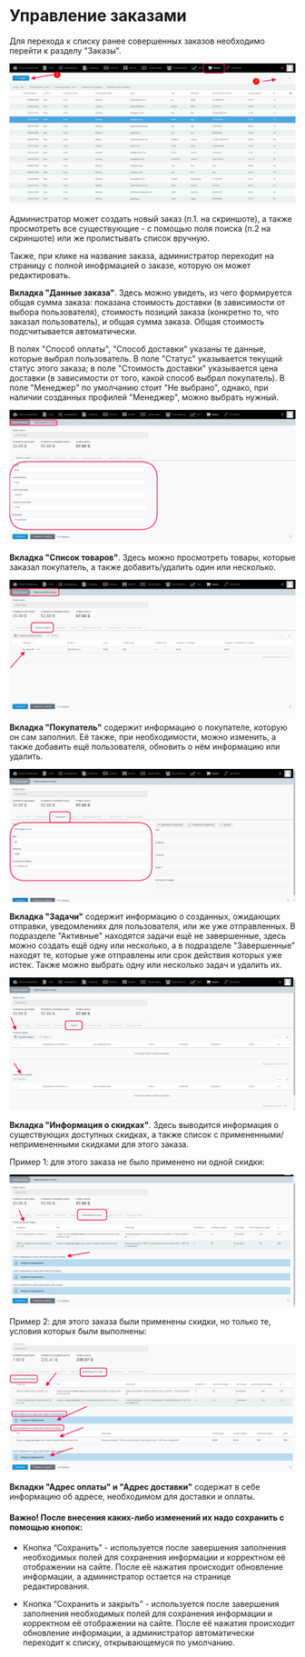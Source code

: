 # Управление заказами #

Для перехода к списку ранее совершенных заказов необходимо перейти к разделу "Заказы".

![Список заказов](./../../assets/images/list-of-orders-ru.png)


Администратор может создать новый заказ (п.1. на скриншоте), а также просмотреть все существующие - с помощью поля поиска (п.2 на скриншоте) или же пролистывать список вручную.

Также, при клике на название заказа, администратор переходит на страницу с полной инофрмацией о заказе, которую он может редактировать.

**Вкладка "Данные заказа"**. Здесь можно увидеть, из чего формируется общая сумма заказа: показана стоимость доставки (в зависимости от выбора пользователя), стоимость позиций заказа (конкретно то, что заказал пользователь), и общая сумма заказа. Общая стоимость подсчитывается автоматически.

В полях "Способ оплаты", "Способ доставки" указаны те данные, которые выбрал пользователь. В поле "Статус" указывается текущий статус этого заказа; в поле "Стоимость доставки" указывается цена доставки (в зависимости от того, какой способ выбрал покупатель). В поле "Менеджер" по умолчанию стоит "Не выбрано", однако, при наличии созданных профилей "Менеджер", можно выбрать нужный.

![Данные заказа](./../../assets/images/edit-order-info-ru.png)


**Вкладка "Список товаров"**. Здесь можно просмотреть товары, которые заказал покупатель, а также добавить/удалить один или несколько. 

![Список товаров](./../../assets/images/edit-order-order-ru.png)


**Вкладка "Покупатель"** содержит информацию о покупателе, которую он сам заполнил. Её также, при необходимости, можно изменить, а также добавить ещё пользователя, обновить о нём информацию или удалить.

![Покупатель](./../../assets/images/edit-order-buyer-ru.png)


**Вкладка "Задачи"** содержит информацию о созданных, ожидающих отправки, уведомлениях для пользователя, или же уже отправленных. В подразделе "Активные" находятся задачи ещё не завершенные, здесь можно создать ещё одну или несколько, а в подразделе "Завершенные" находят те, которые уже отправлены или срок действия которых уже истек. Также можно выбрать одну или несколько задач и удалить их.

![Задача](./../../assets/images/edit-order-notification-ru.png)


**Вкладка "Информация о скидках"**. Здесь выводится информация о существующих доступных скидках, а также список с примененными/непримененными скидками для этого заказа.

Пример 1: для этого заказа не было применено ни одной скидки:

![Скидки](./../../assets/images/edit-order-sale-ru.png)


Пример 2: для этого заказа были применены скидки, но только те, условия которых были выполнены:

![Скидки список](./../../assets/images/sales-list-ru.png)


**Вкладки "Адрес оплаты" и "Адрес доставки"** содержат в себе информацию об адресе, необходимом для доставки и оплаты.

#### **Важно!** После внесения каких-либо изменений их надо сохранить с помощью кнопок:

* Кнопка “Сохранить” - используется после завершения заполнения необходимых полей для сохранения информации и корректном её отображении на сайте. После её нажатия происходит обновление информации, а администратор остается на странице редактирования.

* Кнопка “Сохранить и закрыть” - используется после завершения заполнения необходимых полей для сохранения информации и корректном её отображении на сайте. После её нажатия происходит обновление информации, а администратор автоматически переходит к списку, открывающемуся по умолчанию.
